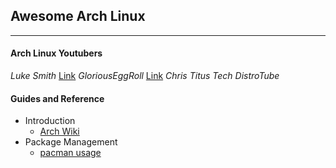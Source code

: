## Awesome Arch Linux 

---

#### Arch Linux Youtubers

*Luke Smith* [Link](https://www.youtube.com/channel/lukesmithxyz)
*GloriousEggRoll* [Link](https://www.youtube.com/channel/gloriouseggrolltv)
*Chris Titus Tech* 
*DistroTube*

#### Guides and Reference

* Introduction
    * [Arch Wiki](https://wiki.archlinux.org/)
* Package Management
    * [pacman usage](guides/pacuse.md)

